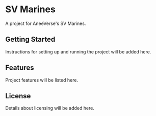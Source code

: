 # SV Marines

A project for AneeVerse's SV Marines.

## Getting Started

Instructions for setting up and running the project will be added here.

## Features

Project features will be listed here.

## License

Details about licensing will be added here. 